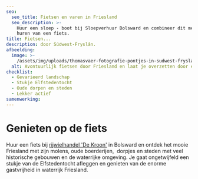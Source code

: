 ```yaml
---
seo:
  seo_title: Fietsen en varen in Friesland
  seo_description: >-
    Huur een sloep - boot bij Sloepverhuur Bolsward en combineer dit met het
    huren van een fiets.
title: Fietsen...
description: door Súdwest-Fryslân.
afbeelding:
  image: >-
    /assets/img/uploads/thomasvaer-fotografie-pontjes-in-sudwest-fryslan-droech-oer-de-feart-gaastmeer-nijhuzum-route-wiepkje-20211006-0004-2899270304-1.jpeg
  alt: Avontuurlijk fietsen door Friesland en laat je overzetten door een fietspont.
checklist:
  - Gevarieerd landschap
  - Stukje Elfstedentocht
  - Oude dorpen en steden
  - Lekker actief
samenwerking:
---
```


# Genieten op de fiets

Huur een fiets bij <a target="_blank" rel="noopener" href="https://rijwielhandeldekroon.nl">rijwielhandel 'De Kroon'</a> in Bolsward en ontdek het mooie Friesland met zijn molens, oude boerderijen, &nbsp;dorpjes en steden met veel historische gebouwen en de waterrijke omgeving. Je gaat ongetwijfeld een stukje van de Elfstedentocht afleggen en genieten van de enorme gastvrijheid in waterrijk Friesland.
